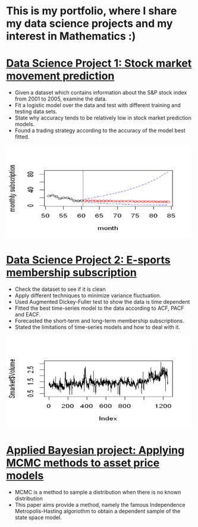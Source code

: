 # This is my portfolio, where I share my data science projects and my interest in Mathematics :)

# [Data Science Project 1: Stock market movement prediction](https://github.com/touchmebb/Chester_Yau_Portfolio/blob/main/Logistic%20Regression%20-%20Stock%20Market%20direction%20predictions.ipynb)
* Given a dataset which contains information about the S&P stock index from 2001 to 2005, examine the data.
* Fit a logistic model over the data and test with different training and testing data sets.
* State why accuracy tends to be relatively low in stock market prediction models.
* Found a trading strategy according to the accuracy of the model best fitted.

<img src="https://raw.githubusercontent.com/touchmebb/Chester_Yau_Portfolio/main/images/project%201.png" width="500" height="250">


# [Data Science Project 2: E-sports membership subscription](https://github.com/touchmebb/Chester_Yau_Portfolio/blob/main/Time-Series%20analysis%20Project%20-%20E-sports%20membership%20subscription.ipynb)
* Check the dataset to see if it is clean
* Apply different techniques to minimize variance fluctuation.
* Used Augmented Dickey-Fuller test to show the data is time dependent 
* Fitted the best time-series model to the data according to ACF, PACF and EACF.
* Forecasted the short-term and long-term membership subscriptions.
* Stated the limitations of time-series models and how to deal with it.

<img src="https://raw.githubusercontent.com/touchmebb/Chester_Yau_Portfolio/main/images/project%202.png" width="500" height="250">

# [Applied Bayesian project: Applying MCMC methods to asset price models](https://github.com/touchmebb/Chester_Yau_Portfolio/blob/main/Applying%20MCMC%20to%20asset%20pricing%20models.ipynb)
* MCMC is a method to sample a distribution when there is no known distribution
* This paper aims provide a method, namely the famous Independence Metropolis-Hasting algoriothm to obtain a dependent sample of the state space model.
